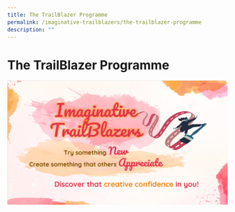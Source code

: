 ```yaml
---
title: The TrailBlazer Programme
permalink: /imaginative-trailblazers/the-trailblazer-programme
description: ""
---
```

The TrailBlazer Programme
=========================

![](/images/Imaginative%20Trailblazers/00%20Imaginative%20Trailblazer.png)